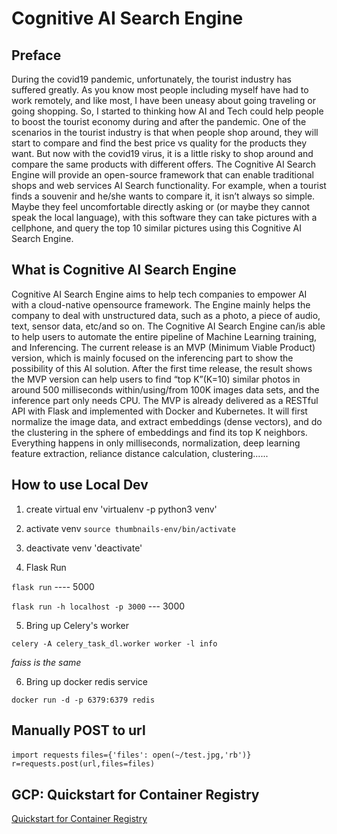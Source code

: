 # Cognitive AI Search Engine

## Preface

During the covid19 pandemic, unfortunately, the tourist industry has suffered greatly. As you know most people including myself have had to work remotely, and like most, I have been uneasy about going traveling or going shopping. So, I started to thinking how AI and Tech could help people to boost the tourist economy during and after the pandemic. One of the scenarios in the tourist industry is that when people shop around, they will start to compare and find the best price vs quality for the products they want. But now with the covid19 virus, it is a little risky to shop around and compare the same products with different offers. The Cognitive AI Search Engine will provide an open-source framework that can enable traditional shops and web services AI Search functionality. For example, when a tourist finds a souvenir and he/she wants to compare it, it isn’t always so simple. Maybe they feel uncomfortable directly asking or (or maybe they cannot speak the local language), with this software they can take pictures with a cellphone, and query the top 10 similar pictures using this Cognitive AI Search Engine.

## What is Cognitive AI Search Engine

Cognitive AI Search Engine aims to help tech companies to empower AI with a cloud-native opensource framework. The Engine mainly helps the company to deal with unstructured data, such as a photo, a piece of audio, text, sensor data, etc/and so on. The Cognitive AI Search Engine can/is able to help users to automate the entire pipeline of Machine Learning training, and Inferencing. The current release is an MVP (Minimum Viable Product) version, which is mainly focused on the inferencing part to show the possibility of this AI solution.
After the first time release, the result shows the MVP version can help users to find “top K”(K=10) similar photos in around 500 milliseconds within/using/from 100K images data sets, and the inference part only needs CPU. The MVP is already delivered as a RESTful API with Flask and implemented with Docker and Kubernetes. It will first normalize the image data, and extract embeddings (dense vectors), and do the clustering in the sphere of embeddings and find its top K neighbors. Everything happens in only milliseconds, normalization, deep learning feature extraction, reliance distance calculation, clustering......

## How to use Local Dev

1. create virtual env
'virtualenv -p python3 venv'

2. activate venv
`source thumbnails-env/bin/activate`

3. deactivate venv
'deactivate'

4. Flask Run

`flask run`   ---- 5000

`flask run -h localhost -p 3000` --- 3000

5. Bring up Celery's worker

`celery -A celery_task_dl.worker worker -l info`

*faiss is the same*

6. Bring up docker redis service

`docker run -d -p 6379:6379 redis`


## Manually POST to url

`import requests`
`files={'files': open(~/test.jpg,'rb')}`
`r=requests.post(url,files=files)`

## GCP: Quickstart for Container Registry

[Quickstart for Container Registry](https://cloud.google.com/container-registry/docs/pushing-and-pulling)

